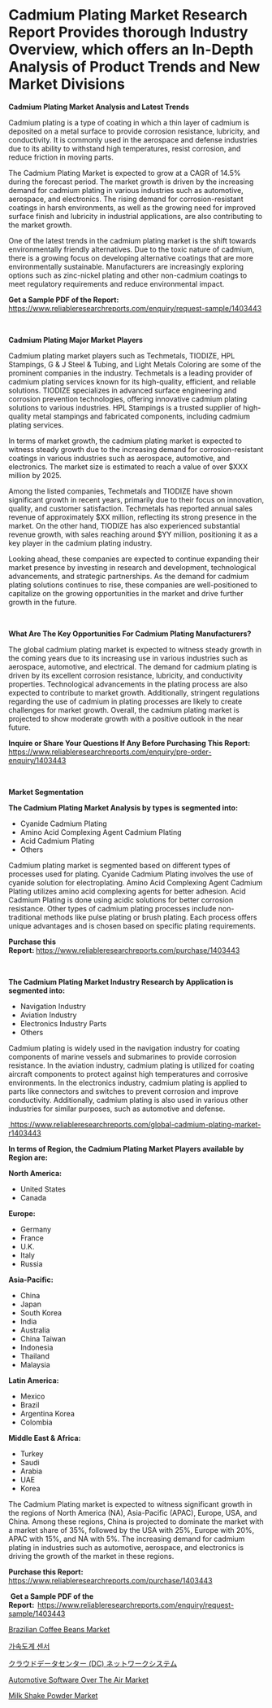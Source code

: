 <p><h1>Cadmium Plating Market Research Report Provides thorough Industry Overview, which offers an In-Depth Analysis of Product Trends and New Market Divisions</h1></p><p><strong>Cadmium Plating Market Analysis and Latest Trends</strong></p>
<p><p>Cadmium plating is a type of coating in which a thin layer of cadmium is deposited on a metal surface to provide corrosion resistance, lubricity, and conductivity. It is commonly used in the aerospace and defense industries due to its ability to withstand high temperatures, resist corrosion, and reduce friction in moving parts.</p><p>The Cadmium Plating Market is expected to grow at a CAGR of 14.5% during the forecast period. The market growth is driven by the increasing demand for cadmium plating in various industries such as automotive, aerospace, and electronics. The rising demand for corrosion-resistant coatings in harsh environments, as well as the growing need for improved surface finish and lubricity in industrial applications, are also contributing to the market growth.</p><p>One of the latest trends in the cadmium plating market is the shift towards environmentally friendly alternatives. Due to the toxic nature of cadmium, there is a growing focus on developing alternative coatings that are more environmentally sustainable. Manufacturers are increasingly exploring options such as zinc-nickel plating and other non-cadmium coatings to meet regulatory requirements and reduce environmental impact.</p></p>
<p><strong>Get a Sample PDF of the Report:&nbsp;</strong> <a href="https://www.reliableresearchreports.com/enquiry/request-sample/1403443">https://www.reliableresearchreports.com/enquiry/request-sample/1403443</a></p>
<p>&nbsp;</p>
<p><strong>Cadmium Plating Major Market Players</strong></p>
<p><p>Cadmium plating market players such as Techmetals, TIODIZE, HPL Stampings, G & J Steel & Tubing, and Light Metals Coloring are some of the prominent companies in the industry. Techmetals is a leading provider of cadmium plating services known for its high-quality, efficient, and reliable solutions. TIODIZE specializes in advanced surface engineering and corrosion prevention technologies, offering innovative cadmium plating solutions to various industries. HPL Stampings is a trusted supplier of high-quality metal stampings and fabricated components, including cadmium plating services.</p><p>In terms of market growth, the cadmium plating market is expected to witness steady growth due to the increasing demand for corrosion-resistant coatings in various industries such as aerospace, automotive, and electronics. The market size is estimated to reach a value of over $XXX million by 2025.</p><p>Among the listed companies, Techmetals and TIODIZE have shown significant growth in recent years, primarily due to their focus on innovation, quality, and customer satisfaction. Techmetals has reported annual sales revenue of approximately $XX million, reflecting its strong presence in the market. On the other hand, TIODIZE has also experienced substantial revenue growth, with sales reaching around $YY million, positioning it as a key player in the cadmium plating industry.</p><p>Looking ahead, these companies are expected to continue expanding their market presence by investing in research and development, technological advancements, and strategic partnerships. As the demand for cadmium plating solutions continues to rise, these companies are well-positioned to capitalize on the growing opportunities in the market and drive further growth in the future.</p></p>
<p>&nbsp;</p>
<p><strong>What Are The Key Opportunities For Cadmium Plating Manufacturers?</strong></p>
<p><p>The global cadmium plating market is expected to witness steady growth in the coming years due to its increasing use in various industries such as aerospace, automotive, and electrical. The demand for cadmium plating is driven by its excellent corrosion resistance, lubricity, and conductivity properties. Technological advancements in the plating process are also expected to contribute to market growth. Additionally, stringent regulations regarding the use of cadmium in plating processes are likely to create challenges for market growth. Overall, the cadmium plating market is projected to show moderate growth with a positive outlook in the near future.</p></p>
<p><strong>Inquire or Share Your Questions If Any Before Purchasing This Report:</strong> <a href="https://www.reliableresearchreports.com/enquiry/pre-order-enquiry/1403443">https://www.reliableresearchreports.com/enquiry/pre-order-enquiry/1403443</a></p>
<p>&nbsp;</p>
<p><strong>Market Segmentation</strong></p>
<p><strong>The Cadmium Plating Market Analysis by types is segmented into:</strong></p>
<p><ul><li>Cyanide Cadmium Plating</li><li>Amino Acid Complexing Agent Cadmium Plating</li><li>Acid Cadmium Plating</li><li>Others</li></ul></p>
<p><p>Cadmium plating market is segmented based on different types of processes used for plating. Cyanide Cadmium Plating involves the use of cyanide solution for electroplating. Amino Acid Complexing Agent Cadmium Plating utilizes amino acid complexing agents for better adhesion. Acid Cadmium Plating is done using acidic solutions for better corrosion resistance. Other types of cadmium plating processes include non-traditional methods like pulse plating or brush plating. Each process offers unique advantages and is chosen based on specific plating requirements.</p></p>
<p><strong>Purchase this Report:&nbsp;</strong><a href="https://www.reliableresearchreports.com/purchase/1403443">https://www.reliableresearchreports.com/purchase/1403443</a></p>
<p>&nbsp;</p>
<p><strong>The Cadmium Plating Market Industry Research by Application is segmented into:</strong></p>
<p><ul><li>Navigation Industry</li><li>Aviation Industry</li><li>Electronics Industry Parts</li><li>Others</li></ul></p>
<p><p>Cadmium plating is widely used in the navigation industry for coating components of marine vessels and submarines to provide corrosion resistance. In the aviation industry, cadmium plating is utilized for coating aircraft components to protect against high temperatures and corrosive environments. In the electronics industry, cadmium plating is applied to parts like connectors and switches to prevent corrosion and improve conductivity. Additionally, cadmium plating is also used in various other industries for similar purposes, such as automotive and defense.</p></p>
<p><a href="https://www.reliableresearchreports.com/global-cadmium-plating-market-r1403443">&nbsp;https://www.reliableresearchreports.com/global-cadmium-plating-market-r1403443</a></p>
<p><strong>In terms of Region, the Cadmium Plating Market Players available by Region are:</strong></p>
<p>
    <p> <strong> North America: </strong>
        <ul>
            <li>United States</li>
            <li>Canada</li>
        </ul>
        </p> 
    <p> <strong> Europe: </strong>
        <ul>
            <li>Germany</li>
            <li>France</li>
            <li>U.K.</li>
            <li>Italy</li>
            <li>Russia</li>
        </ul>
        </p> 
    <p> <strong> Asia-Pacific: </strong>
        <ul>
            <li>China</li>
            <li>Japan</li>
            <li>South Korea</li>
            <li>India</li>
            <li>Australia</li>
            <li>China Taiwan</li>
            <li>Indonesia</li>
            <li>Thailand</li>
            <li>Malaysia</li>
        </ul>
        </p> 
    <p> <strong> Latin America: </strong>
        <ul>
            <li>Mexico</li>
            <li>Brazil</li>
            <li>Argentina Korea</li>
            <li>Colombia</li>
        </ul>
        </p> 
    <p> <strong> Middle East & Africa: </strong>
        <ul>
            <li>Turkey</li>
            <li>Saudi</li>
            <li>Arabia</li>
            <li>UAE</li>
            <li>Korea</li>
        </ul>
    </p>
    </p>
<p><p>The Cadmium Plating market is expected to witness significant growth in the regions of North America (NA), Asia-Pacific (APAC), Europe, USA, and China. Among these regions, China is projected to dominate the market with a market share of 35%, followed by the USA with 25%, Europe with 20%, APAC with 15%, and NA with 5%. The increasing demand for cadmium plating in industries such as automotive, aerospace, and electronics is driving the growth of the market in these regions.</p></p>
<p><strong>Purchase this Report: </strong><a href="https://www.reliableresearchreports.com/purchase/1403443">https://www.reliableresearchreports.com/purchase/1403443</a></p>
<p>&nbsp;<strong>Get a Sample PDF of the Report:&nbsp;&nbsp;</strong><a href="https://www.reliableresearchreports.com/enquiry/request-sample/1403443">https://www.reliableresearchreports.com/enquiry/request-sample/1403443</a></p>
<p><strong></strong></p>
<p><p><a href="https://issuu.com/reportprime-2/docs/brazilian-coffee-beans-market-size-2030.pptx">Brazilian Coffee Beans Market</a></p><p><a href="https://github.com/anton65482023/Market-Research-Report-List-1/blob/main/2453381124467.md">가속도계 센서</a></p><p><a href="https://github.com/WhitneyMurphy1982/Market-Research-Report-List-1/blob/main/3978473114323.md">クラウドデータセンター (DC) ネットワークシステム</a></p><p><a href="https://github.com/mhrnetwork1/Market-Research-Report-List-1/blob/main/automotive-software-over-the-air-market.md">Automotive Software Over The Air Market</a></p><p><a href="https://issuu.com/reportprime-2/docs/milk-shake-powder-market-size-2030.pptx">Milk Shake Powder Market</a></p></p>